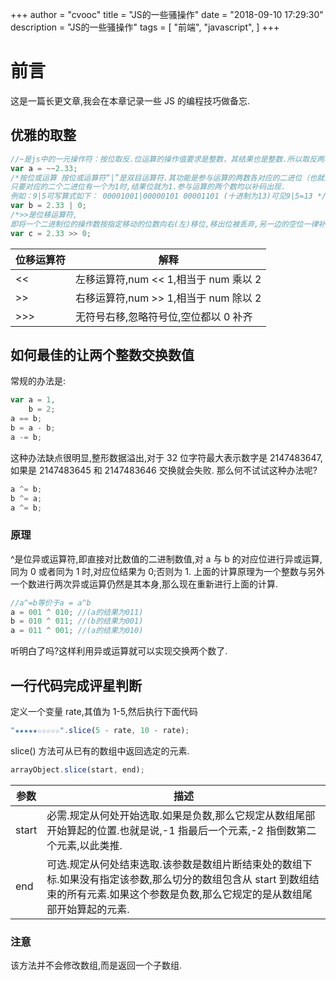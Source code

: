 +++
author = "cvooc"
title = "JS的一些骚操作"
date = "2018-09-10 17:29:30"
description = "JS的一些骚操作"
tags = [
    "前端",
    "javascript",
]
+++

# 前言

这是一篇长更文章,我会在本章记录一些 JS 的编程技巧做备忘.

## 优雅的取整

```js
//~是js中的一元操作符：按位取反.位运算的操作值要求是整数，其结果也是整数.所以取反两次,自然就是整数了.
var a = ~~2.33;
/*按位或运算 按位或运算符“|”是双目运算符.其功能是参与运算的两数各对应的二进位（也就是最后一位）相或.
只要对应的二个二进位有一个为1时,结果位就为1.参与运算的两个数均以补码出现.
例如：9|5可写算式如下： 00001001|00000101 00001101 (十进制为13)可见9|5=13 */
var b = 2.33 | 0;
/*>>是位移运算符,
即将一个二进制位的操作数按指定移动的位数向右(左)移位,移出位被丢弃,另一边的空位一律补0.*/
var c = 2.33 >> 0;
```

| 位移运算符 | 解释                                  |
| ---------- | ------------------------------------- |
| <<         | 左移运算符,num << 1,相当于 num 乘以 2 |
| >>         | 右移运算符,num >> 1,相当于 num 除以 2 |
| >>>        | 无符号右移,忽略符号位,空位都以 0 补齐 |

## 如何最佳的让两个整数交换数值

常规的办法是:

```js
var a = 1,
    b = 2;
a == b;
b = a - b;
a -= b;
```

这种办法缺点很明显,整形数据溢出,对于 32 位字符最大表示数字是 2147483647,如果是 2147483645 和 2147483646 交换就会失败.
那么何不试试这种办法呢?

```js
a ^= b;
b ^= a;
a ^= b;
```

### 原理

^是位异或运算符,即直接对比数值的二进制数值,对 a 与 b 的对应位进行异或运算,同为 0 或者同为 1 时,对应位结果为 0;否则为 1.
上面的计算原理为一个整数与另外一个数进行两次异或运算仍然是其本身,那么现在重新进行上面的计算.

```js
//a^=b等价于a = a^b
a = 001 ^ 010; //(a的结果为011)
b = 010 ^ 011; //(b的结果为001)
a = 011 ^ 001; //(a的结果为010)
```

听明白了吗?这样利用异或运算就可以实现交换两个数了.

## 一行代码完成评星判断

定义一个变量 rate,其值为 1-5,然后执行下面代码

```js
"★★★★★☆☆☆☆☆".slice(5 - rate, 10 - rate);
```

slice() 方法可从已有的数组中返回选定的元素.

```js
arrayObject.slice(start, end);
```

| 参数  | 描述                                                                                                                                                                                   |
| ----- | -------------------------------------------------------------------------------------------------------------------------------------------------------------------------------------- |
| start | 必需.规定从何处开始选取.如果是负数,那么它规定从数组尾部开始算起的位置.也就是说,-1 指最后一个元素,-2 指倒数第二个元素,以此类推.                                                         |
| end   | 可选.规定从何处结束选取.该参数是数组片断结束处的数组下标.如果没有指定该参数,那么切分的数组包含从 start 到数组结束的所有元素.如果这个参数是负数,那么它规定的是从数组尾部开始算起的元素. |

### 注意

该方法并不会修改数组,而是返回一个子数组.
